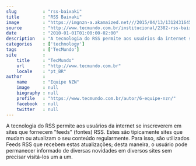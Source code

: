 ```yaml
---
slug          : "rss-baixaki"
title         : "RSS Baixaki"
image         : "https://imgnzn-a.akamaized.net///2015/04/13/13124316452451-t1200x480.jpg"
source        : "http://www.tecmundo.com.br/institucional/2382-rss-baixaki.htm"
date          : "2010-01-01T01:00:00-02:00"
description   : "A tecnologia do RSS permite aos usuários da internet se inscreverem em sites que fornecem 'feeds' (fontes) RSS. Estes são tipicamente sites que mudam ou atualizam o seu conteúdo regularmente. Para isso, são utilizados Feeds RSS que recebem estas atualizações; desta maneira, o usuário pode permanecer informado de diversas novidades em diversos sites sem precisar visitá-los um a um."
categories    : ['technology']
tags          : ['TecMundo']
site          :
    title     : "TecMundo"
    url       : "http://www.tecmundo.com.br"
    locale    : "pt_BR"
author        :
    name      : "Equipe NZN"
    image     : null
    biography : null
    profile   : "https://www.tecmundo.com.br/autor/6-equipe-nzn/"
    facebook  : null
    twitter   : null
---
```


A tecnologia do RSS permite aos usuários da internet se inscreverem em sites que fornecem "feeds" (fontes) RSS. Estes são tipicamente sites que mudam ou atualizam o seu conteúdo regularmente. Para isso, são utilizados Feeds RSS que recebem estas atualizações; desta maneira, o usuário pode permanecer informado de diversas novidades em diversos sites sem precisar visitá-los um a um.
